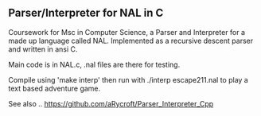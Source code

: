 ## Parser/Interpreter for NAL in C
Coursework for Msc in Computer Science, a Parser and Interpreter for a made up language called NAL. Implemented as a recursive descent parser and written in ansi C.

Main code is in NAL.c, .nal files are there for testing.

Compile using 'make interp' then run with ./interp escape211.nal to play a text based adventure game.

See also .. https://github.com/aRycroft/Parser_Interpreter_Cpp

